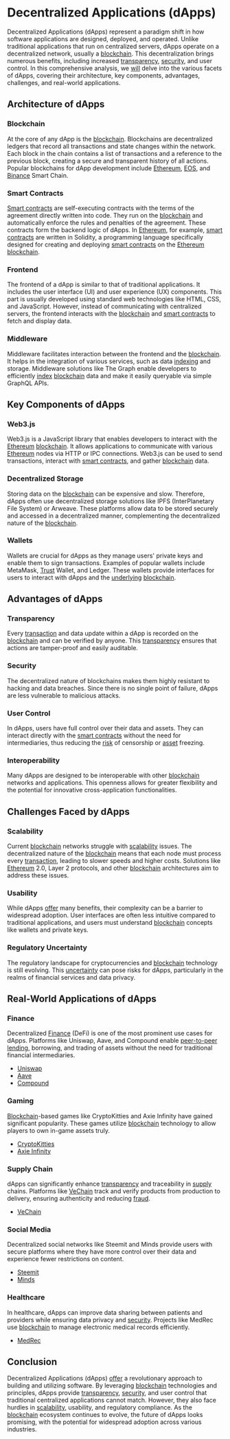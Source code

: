# Decentralized Applications (dApps)

Decentralized Applications (dApps) represent a paradigm shift in how software applications are designed, deployed, and operated. Unlike traditional applications that run on centralized servers, dApps operate on a decentralized network, usually a [blockchain](../b/blockchain_in_trading.md). This decentralization brings numerous benefits, including increased [transparency](../t/transparency.md), [security](../s/security.md), and user control. In this comprehensive analysis, we [will](../w/will.md) delve into the various facets of dApps, covering their architecture, key components, advantages, challenges, and real-world applications.

## Architecture of dApps

### Blockchain

At the core of any dApp is the [blockchain](../b/blockchain_in_trading.md). Blockchains are decentralized ledgers that record all transactions and state changes within the network. Each block in the chain contains a list of transactions and a reference to the previous block, creating a secure and transparent history of all actions. Popular blockchains for dApp development include [Ethereum](../e/ethereum_.md), [EOS](../e/eos.md), and [Binance](../b/binance.md) Smart Chain.

### Smart Contracts

[Smart contracts](../s/smart_contracts_in_trading.md) are self-executing contracts with the terms of the agreement directly written into code. They run on the [blockchain](../b/blockchain_in_trading.md) and automatically enforce the rules and penalties of the agreement. These contracts form the backend logic of dApps. In [Ethereum](../e/ethereum_.md), for example, [smart contracts](../s/smart_contracts_in_trading.md) are written in Solidity, a programming language specifically designed for creating and deploying [smart contracts](../s/smart_contracts_in_trading.md) on the [Ethereum](../e/ethereum_.md) [blockchain](../b/blockchain_in_trading.md).

### Frontend

The frontend of a dApp is similar to that of traditional applications. It includes the user interface (UI) and user experience (UX) components. This part is usually developed using standard web technologies like HTML, CSS, and JavaScript. However, instead of communicating with centralized servers, the frontend interacts with the [blockchain](../b/blockchain_in_trading.md) and [smart contracts](../s/smart_contracts_in_trading.md) to fetch and display data.

### Middleware

Middleware facilitates interaction between the frontend and the [blockchain](../b/blockchain_in_trading.md). It helps in the integration of various services, such as data [indexing](../i/indexing.md) and storage. Middleware solutions like The Graph enable developers to efficiently [index](../i/index.md) [blockchain](../b/blockchain_in_trading.md) data and make it easily queryable via simple GraphQL APIs.

## Key Components of dApps

### Web3.js

Web3.js is a JavaScript library that enables developers to interact with the [Ethereum](../e/ethereum_.md) [blockchain](../b/blockchain_in_trading.md). It allows applications to communicate with various [Ethereum](../e/ethereum_.md) nodes via HTTP or IPC connections. Web3.js can be used to send transactions, interact with [smart contracts](../s/smart_contracts_in_trading.md), and gather [blockchain](../b/blockchain_in_trading.md) data.

### Decentralized Storage

Storing data on the [blockchain](../b/blockchain_in_trading.md) can be expensive and slow. Therefore, dApps often use decentralized storage solutions like IPFS (InterPlanetary File System) or Arweave. These platforms allow data to be stored securely and accessed in a decentralized manner, complementing the decentralized nature of the [blockchain](../b/blockchain_in_trading.md).

### Wallets

Wallets are crucial for dApps as they manage users' private keys and enable them to sign transactions. Examples of popular wallets include MetaMask, [Trust](../t/trust.md) Wallet, and Ledger. These wallets provide interfaces for users to interact with dApps and the [underlying](../u/underlying.md) [blockchain](../b/blockchain_in_trading.md).

## Advantages of dApps

### Transparency

Every [transaction](../t/transaction.md) and data update within a dApp is recorded on the [blockchain](../b/blockchain_in_trading.md) and can be verified by anyone. This [transparency](../t/transparency.md) ensures that actions are tamper-proof and easily auditable.

### Security

The decentralized nature of blockchains makes them highly resistant to hacking and data breaches. Since there is no single point of failure, dApps are less vulnerable to malicious attacks.

### User Control

In dApps, users have full control over their data and assets. They can interact directly with the [smart contracts](../s/smart_contracts_in_trading.md) without the need for intermediaries, thus reducing the [risk](../r/risk.md) of censorship or [asset](../a/asset.md) freezing.

### Interoperability

Many dApps are designed to be interoperable with other [blockchain](../b/blockchain_in_trading.md) networks and applications. This openness allows for greater flexibility and the potential for innovative cross-application functionalities.

## Challenges Faced by dApps

### Scalability

Current [blockchain](../b/blockchain_in_trading.md) networks struggle with [scalability](../s/scalability.md) issues. The decentralized nature of the [blockchain](../b/blockchain_in_trading.md) means that each node must process every [transaction](../t/transaction.md), leading to slower speeds and higher costs. Solutions like [Ethereum](../e/ethereum_.md) 2.0, Layer 2 protocols, and other [blockchain](../b/blockchain_in_trading.md) architectures aim to address these issues.

### Usability

While dApps [offer](../o/offer.md) many benefits, their complexity can be a barrier to widespread adoption. User interfaces are often less intuitive compared to traditional applications, and users must understand [blockchain](../b/blockchain_in_trading.md) concepts like wallets and private keys.

### Regulatory Uncertainty

The regulatory landscape for cryptocurrencies and [blockchain](../b/blockchain_in_trading.md) technology is still evolving. This [uncertainty](../u/uncertainty_in_trading.md) can pose risks for dApps, particularly in the realms of financial services and data privacy.

## Real-World Applications of dApps

### Finance

Decentralized [Finance](../f/finance.md) (DeFi) is one of the most prominent use cases for dApps. Platforms like Uniswap, Aave, and Compound enable [peer-to-peer lending](../p/peer-to-peer_lending.md), borrowing, and trading of assets without the need for traditional financial intermediaries.

* [Uniswap](https://uniswap.org/)
* [Aave](https://aave.com/)
* [Compound](https://compound.finance/)

### Gaming

[Blockchain](../b/blockchain_in_trading.md)-based games like CryptoKitties and Axie Infinity have gained significant popularity. These games utilize [blockchain](../b/blockchain_in_trading.md) technology to allow players to own in-game assets truly.

* [CryptoKitties](https://www.cryptokitties.co/)
* [Axie Infinity](https://axieinfinity.com/)

### Supply Chain

dApps can significantly enhance [transparency](../t/transparency.md) and traceability in [supply](../s/supply.md) chains. Platforms like [VeChain](../v/vechain.md) track and verify products from production to delivery, ensuring authenticity and reducing [fraud](../f/fraud.md).

* [VeChain](https://www.vechain.org/)

### Social Media

Decentralized social networks like Steemit and Minds provide users with secure platforms where they have more control over their data and experience fewer restrictions on content.

* [Steemit](https://steemit.com/)
* [Minds](https://www.minds.com/)

### Healthcare

In healthcare, dApps can improve data sharing between patients and providers while ensuring data privacy and [security](../s/security.md). Projects like MedRec use [blockchain](../b/blockchain_in_trading.md) to manage electronic medical records efficiently.

* [MedRec](https://medrec.media.mit.edu/)

## Conclusion

Decentralized Applications (dApps) [offer](../o/offer.md) a revolutionary approach to building and utilizing software. By leveraging [blockchain](../b/blockchain_in_trading.md) technologies and principles, dApps provide [transparency](../t/transparency.md), [security](../s/security.md), and user control that traditional centralized applications cannot match. However, they also face hurdles in [scalability](../s/scalability.md), usability, and regulatory compliance. As the [blockchain](../b/blockchain_in_trading.md) ecosystem continues to evolve, the future of dApps looks promising, with the potential for widespread adoption across various industries.